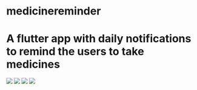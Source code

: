 # medicinereminder

<h1> A flutter app with daily notifications to remind the users to take medicines </h1>

![](screenshots/1.png)
![](screenshots/2.png)
![](screenshots/3.png)
![](screenshots/4.png)
